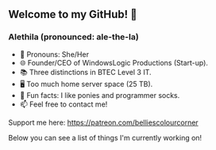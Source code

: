 ## Welcome to my GitHub! 💜

### Alethila (pronounced: ale-the-la)

- 💖 Pronouns: She/Her
- 🌐 Founder/CEO of WindowsLogic Productions (Start-up).
- 📚 Three distinctions in BTEC Level 3 IT.
- 🖥️ Too much home server space (25 TB).
- 💛 Fun facts: I like ponies and programmer socks.
- 📫 Feel free to contact me!

Support me here: https://patreon.com/belliescolourcorner

Below you can see a list of things I'm currently working on!
